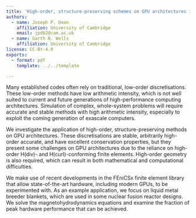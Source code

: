 ```yaml
---
title: 'High-order, structure-preserving schemes on GPU architectures in FEniCSx'
authors:
  - name: Joseph P. Dean
    affiliation: University of Cambridge
    email: jpd62@cam.ac.uk
  - name: Garth N. Wells
    affiliation: University of Cambridge
license: CC-BY-4.0
exports:
  - format: pdf
    template: ../../template

---
```


Many established codes often rely on traditional, low-order discretisations.  These low-order methods have low arithmetic intensity, which is not well suited to current and future generations of high-performance computing architectures. Simulation of complex, whole-system problems will require accurate and stable methods with high arithmetic intensity, especially to exploit the coming generation of exascale computers.

We investigate the application of high-order, structure-preserving methods on GPU architectures. These discretisations are stable, arbitrarily high-order accurate, and have excellent conservation properties, but they present some challenges on GPU architectures due to the reliance on high-order H(div)- and H(curl)-conforming finite elements. High-order geometry is also required, which can result in both mathematical and computational difficulties.

We make use of recent developments in the FEniCSx finite element library that allow state-of-the-art hardware, including modern GPUs, to be experimented with. As an example application, we focus on liquid metal breeder blankets, which are used in some nuclear fusion reactor designs. We solve the magnetohydrodynamics equations and examine the fraction of peak hardware performance that can be achieved.

